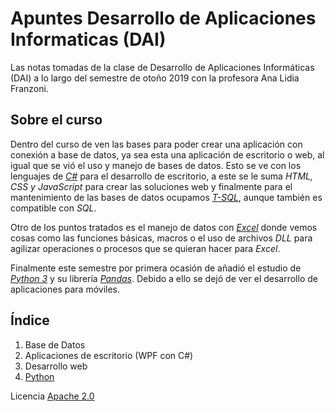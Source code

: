 # Apuntes Desarrollo de Aplicaciones Informaticas (DAI)
Las notas tomadas de la clase de Desarrollo de Aplicaciones Informáticas (DAI) a lo largo del semestre de otoño 2019 con la profesora Ana Lidia Franzoni.

## Sobre el curso

Dentro del curso de ven las bases para poder crear una aplicación con conexión a base de datos, ya sea esta una aplicación de escritorio o web, al igual que se vió el uso y manejo de bases de datos. Esto se ve con los lenguajes de [*C#*](https://docs.microsoft.com/es-es/dotnet/csharp/tour-of-csharp/) para el desarrollo de escritorio, a este se le suma *HTML, CSS y JavaScript* para crear las soluciones web y finalmente para el mantenimiento de las bases de datos ocupamos [*T-SQL*](https://docs.microsoft.com/en-us/sql/t-sql/language-reference?view=sql-server-ver15), aunque también es compatible con *SQL*.

Otro de los puntos tratados es el manejo de datos con [*Excel*](https://products.office.com/es-mx/excel) donde vemos cosas como las funciones básicas, macros o el uso de archivos *DLL* para agilizar operaciones o procesos que se quieran hacer para *Excel*.

Finalmente este semestre por primera ocasión de añadió el estudio de [*Python 3*](https://www.python.org/download/releases/3.0/) y su librería [*Pandas*](https://pandas.pydata.org/). Debido a ello se dejó de ver el desarrollo de aplicaciones para móviles.

## Índice

1. Base de Datos
1. Aplicaciones de escritorio (WPF con C#)
1. Desarrollo web
1. [Python](Python/README.md)


Licencia [Apache 2.0](LICENSE)